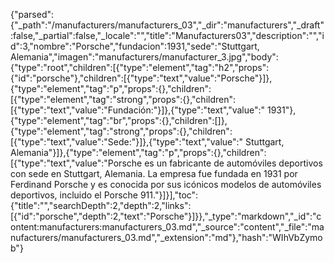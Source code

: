 {"parsed":{"_path":"/manufacturers/manufacturers_03","_dir":"manufacturers","_draft":false,"_partial":false,"_locale":"","title":"Manufacturers03","description":"","id":3,"nombre":"Porsche","fundacion":1931,"sede":"Stuttgart, Alemania","imagen":"manufacturers/manufacturer_3.jpg","body":{"type":"root","children":[{"type":"element","tag":"h2","props":{"id":"porsche"},"children":[{"type":"text","value":"Porsche"}]},{"type":"element","tag":"p","props":{},"children":[{"type":"element","tag":"strong","props":{},"children":[{"type":"text","value":"Fundación:"}]},{"type":"text","value":" 1931"},{"type":"element","tag":"br","props":{},"children":[]},{"type":"element","tag":"strong","props":{},"children":[{"type":"text","value":"Sede:"}]},{"type":"text","value":" Stuttgart, Alemania"}]},{"type":"element","tag":"p","props":{},"children":[{"type":"text","value":"Porsche es un fabricante de automóviles deportivos con sede en Stuttgart, Alemania. La empresa fue fundada en 1931 por Ferdinand Porsche y es conocida por sus icónicos modelos de automóviles deportivos, incluido el Porsche 911."}]}],"toc":{"title":"","searchDepth":2,"depth":2,"links":[{"id":"porsche","depth":2,"text":"Porsche"}]}},"_type":"markdown","_id":"content:manufacturers:manufacturers_03.md","_source":"content","_file":"manufacturers/manufacturers_03.md","_extension":"md"},"hash":"WIhVbZymob"}
